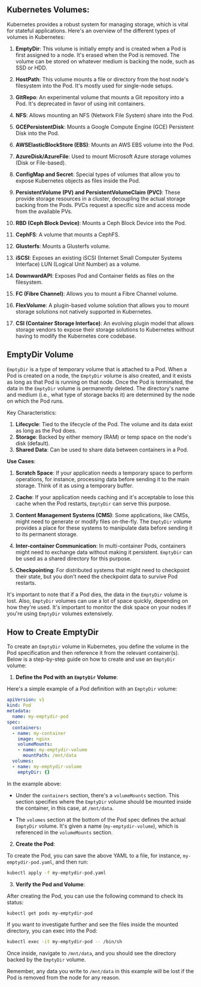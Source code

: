 Kubernetes Volumes:
---

Kubernetes provides a robust system for managing storage, which is vital for stateful applications. Here's an overview of the different types of volumes in Kubernetes:

1. **EmptyDir**: This volume is initially empty and is created when a Pod is first assigned to a node. It's erased when the Pod is removed. The volume can be stored on whatever medium is backing the node, such as SSD or HDD.

2. **HostPath**: This volume mounts a file or directory from the host node's filesystem into the Pod. It's mostly used for single-node setups.

3. **GitRepo**: An experimental volume that mounts a Git repository into a Pod. It's deprecated in favor of using init containers.

4. **NFS**: Allows mounting an NFS (Network File System) share into the Pod.

5. **GCEPersistentDisk**: Mounts a Google Compute Engine (GCE) Persistent Disk into the Pod.

6. **AWSElasticBlockStore (EBS)**: Mounts an AWS EBS volume into the Pod.

7. **AzureDisk/AzureFile**: Used to mount Microsoft Azure storage volumes (Disk or File-based).

8. **ConfigMap and Secret**: Special types of volumes that allow you to expose Kubernetes objects as files inside the Pod.

9. **PersistentVolume (PV) and PersistentVolumeClaim (PVC)**: These provide storage resources in a cluster, decoupling the actual storage backing from the Pods. PVCs request a specific size and access mode from the available PVs.

10. **RBD (Ceph Block Device)**: Mounts a Ceph Block Device into the Pod.

11. **CephFS**: A volume that mounts a CephFS.

12. **Glusterfs**: Mounts a Glusterfs volume.

13. **iSCSI**: Exposes an existing iSCSI (Internet Small Computer Systems Interface) LUN (Logical Unit Number) as a volume.

14. **DownwardAPI**: Exposes Pod and Container fields as files on the filesystem.

15. **FC (Fibre Channel)**: Allows you to mount a Fibre Channel volume.

16. **FlexVolume**: A plugin-based volume solution that allows you to mount storage solutions not natively supported in Kubernetes.

17. **CSI (Container Storage Interface)**: An evolving plugin model that allows storage vendors to expose their storage solutions to Kubernetes without having to modify the Kubernetes core codebase.



**EmptyDir Volume**
---

`EmptyDir` is a type of temporary volume that is attached to a Pod. When a Pod is created on a node, the `EmptyDir` volume is also created, and it exists as long as that Pod is running on that node. Once the Pod is terminated, the data in the `EmptyDir` volume is permanently deleted. The directory's name and medium (i.e., what type of storage backs it) are determined by the node on which the Pod runs.

Key Characteristics:

1. **Lifecycle**: Tied to the lifecycle of the Pod. The volume and its data exist as long as the Pod does.
2. **Storage**: Backed by either memory (RAM) or temp space on the node's disk (default).
3. **Shared Data**: Can be used to share data between containers in a Pod.

**Use Cases**:

1. **Scratch Space**: If your application needs a temporary space to perform operations, for instance, processing data before sending it to the main storage. Think of it as using a temporary buffer.

2. **Cache**: If your application needs caching and it's acceptable to lose this cache when the Pod restarts, `EmptyDir` can serve this purpose.

3. **Content Management Systems (CMS)**: Some applications, like CMSs, might need to generate or modify files on-the-fly. The `EmptyDir` volume provides a place for these systems to manipulate data before sending it to its permanent storage.

4. **Inter-container Communication**: In multi-container Pods, containers might need to exchange data without making it persistent. `EmptyDir` can be used as a shared directory for this purpose.

5. **Checkpointing**: For distributed systems that might need to checkpoint their state, but you don't need the checkpoint data to survive Pod restarts.

It's important to note that if a Pod dies, the data in the `EmptyDir` volume is lost. Also, `EmptyDir` volumes can use a lot of space quickly, depending on how they're used. It's important to monitor the disk space on your nodes if you're using `EmptyDir` volumes extensively.


How to Create EmptyDir
---

To create an `EmptyDir` volume in Kubernetes, you define the volume in the Pod specification and then reference it from the relevant container(s). Below is a step-by-step guide on how to create and use an `EmptyDir` volume:

1. **Define the Pod with an `EmptyDir` Volume**:

Here's a simple example of a Pod definition with an `EmptyDir` volume:

```yaml
apiVersion: v1
kind: Pod
metadata:
  name: my-emptydir-pod
spec:
  containers:
  - name: my-container
    image: nginx
    volumeMounts:
    - name: my-emptydir-volume
      mountPath: /mnt/data
  volumes:
  - name: my-emptydir-volume
    emptyDir: {}
```

In the example above:

- Under the `containers` section, there's a `volumeMounts` section. This section specifies where the `EmptyDir` volume should be mounted inside the container, in this case, at `/mnt/data`.
  
- The `volumes` section at the bottom of the Pod spec defines the actual `EmptyDir` volume. It's given a name (`my-emptydir-volume`), which is referenced in the `volumeMounts` section.

2. **Create the Pod**:

To create the Pod, you can save the above YAML to a file, for instance, `my-emptydir-pod.yaml`, and then run:

```bash
kubectl apply -f my-emptydir-pod.yaml
```

3. **Verify the Pod and Volume**:

After creating the Pod, you can use the following command to check its status:

```bash
kubectl get pods my-emptydir-pod
```

If you want to investigate further and see the files inside the mounted directory, you can exec into the Pod:

```bash
kubectl exec -it my-emptydir-pod -- /bin/sh
```

Once inside, navigate to `/mnt/data`, and you should see the directory backed by the `EmptyDir` volume.

Remember, any data you write to `/mnt/data` in this example will be lost if the Pod is removed from the node for any reason.


